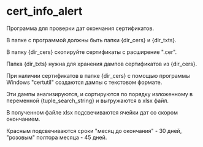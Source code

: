 # cert_info_alert
Программа для проверки дат окончания сертификатов.
 
В папке с программой должны быть папки {dir_cers} и {dir_txts}.
 
В папку {dir_cers} скопируйте сертификаты с расширение ".cer".
 
Папка {dir_txts} нужна для хранения дампов сертификатов из {dir_cers}.
 
При наличии сертификатов в папке {dir_cers} с помощью программы Windows "certutil" создаются дампы с текстовом формате.
 
Эти дампы анализируются, и сортируются по порядку изложенному в переменной {tuple_search_string} и выгружаются в xlsx файл.
 
В полученном файле xlsx подсвечиваются ячейки дат со скором окончанием.
 
Красным подсвечиваются сроки "месяц до окончания" - 30 дней, "розовым" полтора месяца - 45 дней.
